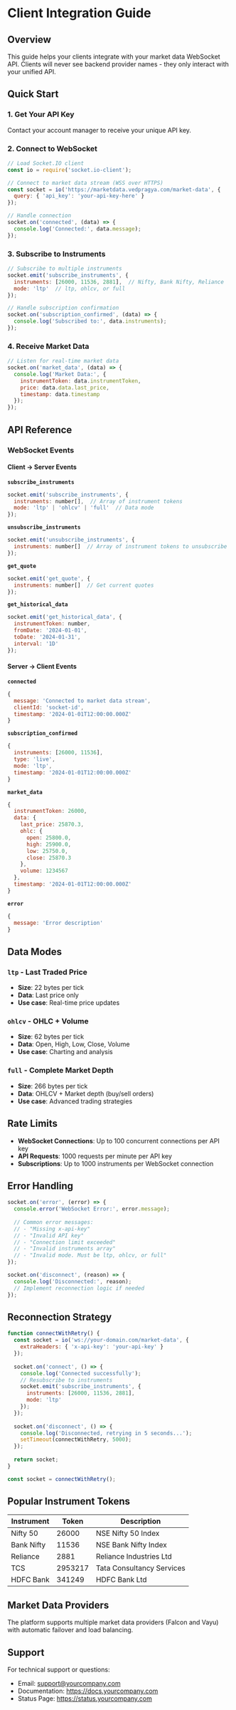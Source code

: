 # Client Integration Guide

## Overview

This guide helps your clients integrate with your market data WebSocket API. Clients will never see backend provider names - they only interact with your unified API.

## Quick Start

### 1. Get Your API Key

Contact your account manager to receive your unique API key.

### 2. Connect to WebSocket

```javascript
// Load Socket.IO client
const io = require('socket.io-client');

// Connect to market data stream (WSS over HTTPS)
const socket = io('https://marketdata.vedpragya.com/market-data', {
  query: { 'api_key': 'your-api-key-here' }
});

// Handle connection
socket.on('connected', (data) => {
  console.log('Connected:', data.message);
});
```

### 3. Subscribe to Instruments

```javascript
// Subscribe to multiple instruments
socket.emit('subscribe_instruments', {
  instruments: [26000, 11536, 2881],  // Nifty, Bank Nifty, Reliance
  mode: 'ltp'  // ltp, ohlcv, or full
});

// Handle subscription confirmation
socket.on('subscription_confirmed', (data) => {
  console.log('Subscribed to:', data.instruments);
});
```

### 4. Receive Market Data

```javascript
// Listen for real-time market data
socket.on('market_data', (data) => {
  console.log('Market Data:', {
    instrumentToken: data.instrumentToken,
    price: data.data.last_price,
    timestamp: data.timestamp
  });
});
```

## API Reference

### WebSocket Events

#### Client → Server Events

**`subscribe_instruments`**
```javascript
socket.emit('subscribe_instruments', {
  instruments: number[],  // Array of instrument tokens
  mode: 'ltp' | 'ohlcv' | 'full'  // Data mode
});
```

**`unsubscribe_instruments`**
```javascript
socket.emit('unsubscribe_instruments', {
  instruments: number[]  // Array of instrument tokens to unsubscribe
});
```

**`get_quote`**
```javascript
socket.emit('get_quote', {
  instruments: number[]  // Get current quotes
});
```

**`get_historical_data`**
```javascript
socket.emit('get_historical_data', {
  instrumentToken: number,
  fromDate: '2024-01-01',
  toDate: '2024-01-31',
  interval: '1D'
});
```

#### Server → Client Events

**`connected`**
```javascript
{
  message: 'Connected to market data stream',
  clientId: 'socket-id',
  timestamp: '2024-01-01T12:00:00.000Z'
}
```

**`subscription_confirmed`**
```javascript
{
  instruments: [26000, 11536],
  type: 'live',
  mode: 'ltp',
  timestamp: '2024-01-01T12:00:00.000Z'
}
```

**`market_data`**
```javascript
{
  instrumentToken: 26000,
  data: {
    last_price: 25870.3,
    ohlc: {
      open: 25800.0,
      high: 25900.0,
      low: 25750.0,
      close: 25870.3
    },
    volume: 1234567
  },
  timestamp: '2024-01-01T12:00:00.000Z'
}
```

**`error`**
```javascript
{
  message: 'Error description'
}
```

## Data Modes

### `ltp` - Last Traded Price
- **Size**: 22 bytes per tick
- **Data**: Last price only
- **Use case**: Real-time price updates

### `ohlcv` - OHLC + Volume
- **Size**: 62 bytes per tick  
- **Data**: Open, High, Low, Close, Volume
- **Use case**: Charting and analysis

### `full` - Complete Market Depth
- **Size**: 266 bytes per tick
- **Data**: OHLCV + Market depth (buy/sell orders)
- **Use case**: Advanced trading strategies

## Rate Limits

- **WebSocket Connections**: Up to 100 concurrent connections per API key
- **API Requests**: 1000 requests per minute per API key
- **Subscriptions**: Up to 1000 instruments per WebSocket connection

## Error Handling

```javascript
socket.on('error', (error) => {
  console.error('WebSocket Error:', error.message);
  
  // Common error messages:
  // - "Missing x-api-key"
  // - "Invalid API key" 
  // - "Connection limit exceeded"
  // - "Invalid instruments array"
  // - "Invalid mode. Must be ltp, ohlcv, or full"
});

socket.on('disconnect', (reason) => {
  console.log('Disconnected:', reason);
  // Implement reconnection logic if needed
});
```

## Reconnection Strategy

```javascript
function connectWithRetry() {
  const socket = io('ws://your-domain.com/market-data', {
    extraHeaders: { 'x-api-key': 'your-api-key' }
  });
  
  socket.on('connect', () => {
    console.log('Connected successfully');
    // Resubscribe to instruments
    socket.emit('subscribe_instruments', {
      instruments: [26000, 11536, 2881],
      mode: 'ltp'
    });
  });
  
  socket.on('disconnect', () => {
    console.log('Disconnected, retrying in 5 seconds...');
    setTimeout(connectWithRetry, 5000);
  });
  
  return socket;
}

const socket = connectWithRetry();
```

## Popular Instrument Tokens

| Instrument | Token | Description |
|------------|-------|-------------|
| Nifty 50 | 26000 | NSE Nifty 50 Index |
| Bank Nifty | 11536 | NSE Bank Nifty Index |
| Reliance | 2881 | Reliance Industries Ltd |
| TCS | 2953217 | Tata Consultancy Services |
| HDFC Bank | 341249 | HDFC Bank Ltd |

## Market Data Providers

The platform supports multiple market data providers (Falcon and Vayu) with automatic failover and load balancing.

## Support

For technical support or questions:
- Email: support@yourcompany.com
- Documentation: https://docs.yourcompany.com
- Status Page: https://status.yourcompany.com
